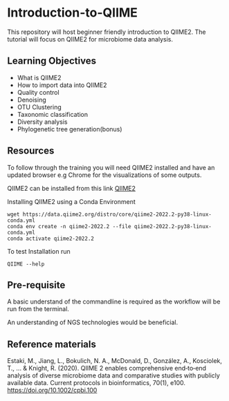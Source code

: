 # Introduction-to-QIIME
This repository will host beginner friendly introduction to QIIME2.
The tutorial will focus on QIIME2 for microbiome data analysis.

## Learning Objectives
- What is QIIME2
- How to import data into QIIME2
- Quality control
- Denoising
- OTU Clustering
- Taxonomic classification
- Diversity analysis
- Phylogenetic tree generation(bonus)

## Resources
To follow through the training you will need QIIME2 installed and have an updated browser e.g Chrome for the visualizations of some outputs.

QIIME2 can be installed from this link [QIIME2](https://docs.qiime2.org/)

Installing QIIME2 using a Conda Environment
```
wget https://data.qiime2.org/distro/core/qiime2-2022.2-py38-linux-conda.yml
conda env create -n qiime2-2022.2 --file qiime2-2022.2-py38-linux-conda.yml
conda activate qiime2-2022.2
```
To test Installation run 
```
QIIME --help
```
## Pre-requisite
A basic understand of the commandline is required as the  workflow will be run from the terminal.

An understanding of NGS technologies would be beneficial.
## Reference materials
Estaki, M., Jiang, L., Bokulich, N. A., McDonald, D., González, A., Kosciolek, T., ... & Knight, R. (2020). QIIME 2 enables comprehensive end‐to‐end analysis of diverse microbiome data and comparative studies with publicly available data. Current protocols in bioinformatics, 70(1), e100.
<https://doi.org/10.1002/cpbi.100>

